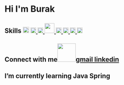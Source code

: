 <h1 align='left'> <strong>Hi I'm Burak</strong></>

<h2 align='left'>
  Skills <img src = "https://media2.giphy.com/media/QssGEmpkyEOhBCb7e1/giphy.gif?cid=ecf05e47a0n3gi1bfqntqmob8g9aid1oyj2wr3ds3mg700bl&rid=giphy.gif" width = 20px>
  <a href= https://github.com/tburakdirlik?tab=repositories&q=&type=&language=python&sort= > <img width ='18px' src ='https://raw.githubusercontent.com/rahulbanerjee26/githubAboutMeGenerator/main/icons/python.svg'> </a>
<a href= https://github.com/tburakdirlik?tab=repositories&q=&type=&language=c&sort= > <img width ='18px' src ='https://raw.githubusercontent.com/rahulbanerjee26/githubAboutMeGenerator/main/icons/c.svg'> </a><a href= https://github.com/tburakdirlik?tab=repositories&q=&type=&language=java&sort= > <img width ='32px' src ='https://raw.githubusercontent.com/rahulbanerjee26/githubAboutMeGenerator/main/icons/java.svg'> </a>
<a href= https://github.com/tburakdirlik?tab=repositories&q=&type=&language=html&sort= > <img width ='18px' src ='https://raw.githubusercontent.com/rahulbanerjee26/githubAboutMeGenerator/main/icons/html.svg'> </a>
<a href= https://github.com/tburakdirlik?tab=repositories&q=&type=&language=css&sort= > <img width ='18px' src ='https://raw.githubusercontent.com/rahulbanerjee26/githubAboutMeGenerator/main/icons/css.svg'> </a>
<a href= https://github.com/tburakdirlik?tab=repositories&q=&type=&language=javascript&sort= > <img width ='18px' src ='https://raw.githubusercontent.com/rahulbanerjee26/githubAboutMeGenerator/main/icons/javascript.svg'> </a>
<a href= https://github.com/tburakdirlik?tab=repositories&q=&type=&language=linux&sort= > <img width ='18px' src ='https://raw.githubusercontent.com/rahulbanerjee26/githubAboutMeGenerator/main/icons/linux.svg'> </a>
</h2>

<h2 align= 'left'>Connect with me<img src='https://raw.githubusercontent.com/ShahriarShafin/ShahriarShafin/main/Assets/handshake.gif' width="60px"><a href="mailto:tburakdirlik@gmail.com"><strong>gmail </strong></a>
<a href="https://www.linkedin.com/in/tburakdirlik/"><strong> linkedin </strong></a></a>

</h2>
<h2 align='left'> I’m currently learning Java Spring</h2>
